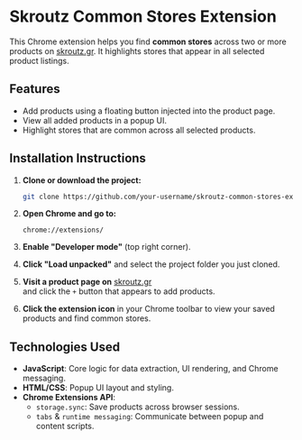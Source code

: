 # Skroutz Common Stores Extension

This Chrome extension helps you find **common stores** across two or more products on [skroutz.gr](https://www.skroutz.gr). It highlights stores that appear in all selected product listings.



## Features
- Add products using a floating button injected into the product page.
- View all added products in a popup UI.
- Highlight stores that are common across all selected products.


## Installation Instructions

1. **Clone or download the project:**

   ```bash
   git clone https://github.com/your-username/skroutz-common-stores-extension.git
   ```

2. **Open Chrome and go to:**

   ```
   chrome://extensions/
   ```

3. **Enable "Developer mode"** (top right corner).

4. **Click "Load unpacked"** and select the project folder you just cloned.

5. **Visit a product page on** [skroutz.gr](https://www.skroutz.gr)  
   and click the `+` button that appears to add products.

6. **Click the extension icon** in your Chrome toolbar to view your saved products and find common stores.



## Technologies Used

- **JavaScript**: Core logic for data extraction, UI rendering, and Chrome messaging.
- **HTML/CSS**: Popup UI layout and styling.
- **Chrome Extensions API**:
  - `storage.sync`: Save products across browser sessions.
  - `tabs` & `runtime messaging`: Communicate between popup and content scripts.

